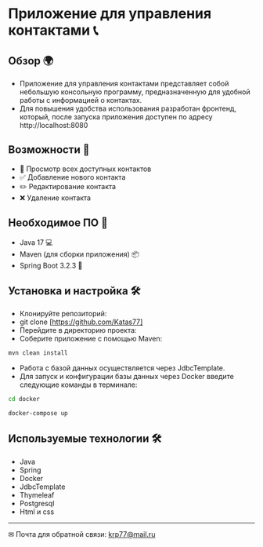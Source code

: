 #  Приложение для управления контактами 📞


## Обзор 🌍
- Приложение для управления контактами представляет собой небольшую консольную программу, предназначенную для удобной работы с информацией о контактах.  
- Для повышения удобства использования разработан фронтенд, который, после запуска приложения доступен по адресу http://localhost:8080
 ##  Возможности 🚀
- 👥 Просмотр всех доступных контактов
-  ✅ Добавление нового контакта
-  ✏️ Редактирование контакта
-  ❌ Удаление контакта


## Необходимое ПО 🔧
- Java 17 💻
- Maven (для сборки приложения) 📦
- Spring Boot 3.2.3 🚂
## Установка и настройка 🛠️
- Клонируйте репозиторий:
- git clone [https://github.com/Katas77]
- Перейдите в директорию проекта:
- Соберите приложение с помощью Maven:
```bash
mvn clean install
```
- Работа с базой данных осуществляется через JdbcTemplate.
- Для запуск и конфигурации базы данных через Docker введите следующие команды в терминале:
```bash
cd docker
```
```bash
docker-compose up
```
## Используемые технологии 🛠️
- Java 
- Spring 
- Docker 
- JdbcTemplate 
- Thymeleaf 
- Postgresql
- Html и css

____
✉ Почта для обратной связи:
<a href="">krp77@mail.ru</a>
